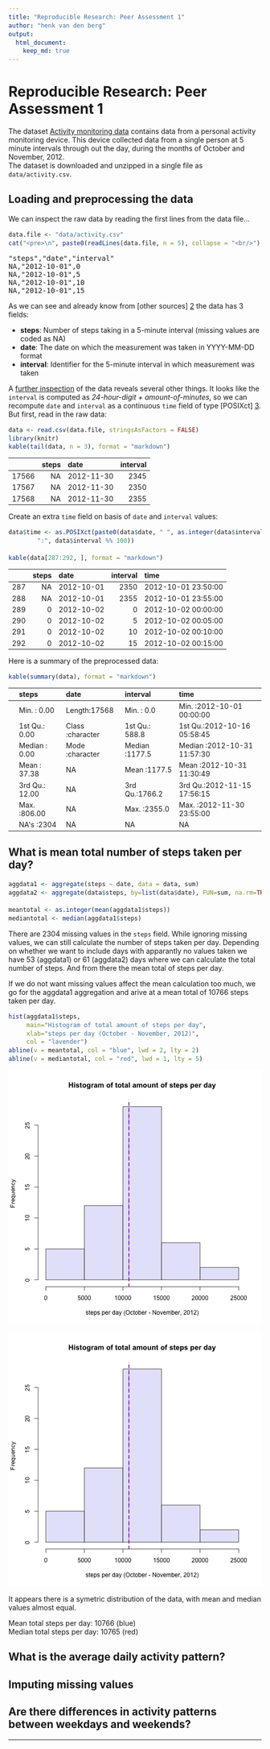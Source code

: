 ```yaml
---
title: "Reproducible Research: Peer Assessment 1"
author: "henk van den berg"
output: 
  html_document:
    keep_md: true
---
```


Reproducible Research: Peer Assessment 1
========================================

<!--
Downloading a dataset from the internet and unzipping it into a local data
directory is a repeating chore. The `.LoadData()` function in 'load_data.R' does
just that. Because the 'activity.zip' is already part of the forked repository, 
we'll construct a local URL for the `urls` parameter of the function. But we
might also have used
https://d396qusza40orc.cloudfront.net/repdata%2Fdata%2Factivity.zip


```r
download.env <- new.env()
source("load_data.R", local = download.env)
download.env$.LoadData(file.path("file:/", getwd(), "activity.zip"))
```

```
## activity.zip already loaded: date of download: Fri Mar 13 14:43:13 2015
## See 'data/download_activity.zip.log' for details.
```

```r
rm(download.env)
```

Although the previous code chunck was *commented out* (for html) it is still
being processed by knitr.
-->

The dataset [Activity monitoring data][1] contains data from a personal activity 
monitoring device. This device collected data from a single person at 5 minute 
intervals through out
the day, during the months of October and November, 2012.  
The dataset is downloaded and unzipped in a single file as `data/activity.csv`.

## Loading and preprocessing the data

We can inspect the raw data by reading the first lines from the data file...

```r
data.file <- "data/activity.csv"
cat("<pre>\n", paste0(readLines(data.file, n = 5), collapse = "<br/>"), "\n</pre>", sep = "")
```

<pre>
"steps","date","interval"<br/>NA,"2012-10-01",0<br/>NA,"2012-10-01",5<br/>NA,"2012-10-01",10<br/>NA,"2012-10-01",15
</pre>

As we can see and already know from [other sources] [2] the data has 3 fields:

- **steps**: Number of steps taking in a 5-minute interval 
(missing values are coded as NA)
- **date**: The date on which the measurement was taken in YYYY-MM-DD format
- **interval**: Identifier for the 5-minute interval in which measurement was 
taken

A <a href="data/activity.csv" target="_blank">further inspection</a> of the data 
reveals several other things.
It looks like the `interval` is computed as *24-hour-digit + amount-of-minutes*,
so we can recompute `date` and `interval` as a continuous `time` field of 
type [POSIXct] [3]. But first, read in the raw data:


```r
data <- read.csv(data.file, stringsAsFactors = FALSE)
library(knitr)
kable(tail(data, n = 3), format = "markdown")
```



|      | steps|date       | interval|
|:-----|-----:|:----------|--------:|
|17566 |    NA|2012-11-30 |     2345|
|17567 |    NA|2012-11-30 |     2350|
|17568 |    NA|2012-11-30 |     2355|

Create an extra `time` field on basis of `date` and `interval` values:


```r
data$time <- as.POSIXct(paste0(data$date, " ", as.integer(data$interval/100), 
        ":", data$interval %% 100))

kable(data[287:292, ], format = "markdown")
```



|    | steps|date       | interval|time                |
|:---|-----:|:----------|--------:|:-------------------|
|287 |    NA|2012-10-01 |     2350|2012-10-01 23:50:00 |
|288 |    NA|2012-10-01 |     2355|2012-10-01 23:55:00 |
|289 |     0|2012-10-02 |        0|2012-10-02 00:00:00 |
|290 |     0|2012-10-02 |        5|2012-10-02 00:05:00 |
|291 |     0|2012-10-02 |       10|2012-10-02 00:10:00 |
|292 |     0|2012-10-02 |       15|2012-10-02 00:15:00 |

Here is a summary of the preprocessed data:

```r
kable(summary(data), format = "markdown")
```



|   |    steps        |    date           |   interval      |     time                     |
|:--|:----------------|:------------------|:----------------|:-----------------------------|
|   |Min.   :  0.00   |Length:17568       |Min.   :   0.0   |Min.   :2012-10-01 00:00:00   |
|   |1st Qu.:  0.00   |Class :character   |1st Qu.: 588.8   |1st Qu.:2012-10-16 05:58:45   |
|   |Median :  0.00   |Mode  :character   |Median :1177.5   |Median :2012-10-31 11:57:30   |
|   |Mean   : 37.38   |NA                 |Mean   :1177.5   |Mean   :2012-10-31 11:30:49   |
|   |3rd Qu.: 12.00   |NA                 |3rd Qu.:1766.2   |3rd Qu.:2012-11-15 17:56:15   |
|   |Max.   :806.00   |NA                 |Max.   :2355.0   |Max.   :2012-11-30 23:55:00   |
|   |NA's   :2304     |NA                 |NA               |NA                            |

## What is mean total number of steps taken per day?

```r
aggdata1 <- aggregate(steps ~ date, data = data, sum)
aggdata2 <- aggregate(data$steps, by=list(data$date), FUN=sum, na.rm=TRUE)

meantotal <- as.integer(mean(aggdata1$steps))
mediantotal <- median(aggdata1$steps)
```

There are 2304 missing values in 
the `steps` field.
While ignoring missing values, we can still calculate the number of steps
taken per day.  Depending on whether we want to include days with apparantly 
no values taken we have 53 (aggdata1) or 61 
(aggdata2) days where we
can calculate the total number of steps. And from there the mean total of steps
per day.

If we do not want missing values affect the mean calculation too much, we
go for the aggdata1 aggregation and
arive at a mean total of 10766 steps taken per day.


```r
hist(aggdata1$steps,
     main="Histogram of total amount of steps per day", 
     xlab="steps per day (October - November, 2012)",
     col = "lavender")
abline(v = meantotal, col = "blue", lwd = 2, lty = 2)
abline(v = mediantotal, col = "red", lwd = 1, lty = 5)
```

![plot of chunk histsteps](figure/histsteps-1.png) 

<img src="figure/histsteps-1.png" alt="histogram 1"/>

It appears there is a symetric distribution of the data, with mean and median 
values almost equal.

Mean total steps per day: 10766 (blue)  
Median total steps per day:  10765 (red)

## What is the average daily activity pattern?



## Imputing missing values



## Are there differences in activity patterns between weekdays and weekends?


***
[1]: https://d396qusza40orc.cloudfront.net/repdata%2Fdata%2Factivity.zip
[2]: https://github.com/rdpeng/RepData_PeerAssessment1/blob/master/README.md
[3]: https://stat.ethz.ch/R-manual/R-devel/library/base/html/DateTimeClasses.html

